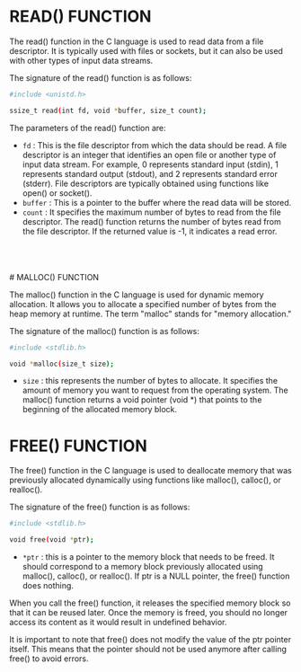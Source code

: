 # READ() FUNCTION

The read() function in the C language is used to read data from a file descriptor. It is typically used with files or sockets, but it can also be used with other types of input data streams.

The signature of the read() function is as follows:
```bash
#include <unistd.h>

ssize_t read(int fd, void *buffer, size_t count);
```

The parameters of the read() function are:

- `fd` : This is the file descriptor from which the data should be read. A file descriptor is an integer that identifies an open file or another type of input data stream. For example, 0 represents standard input (stdin), 1 represents standard output (stdout), and 2 represents standard error (stderr). File descriptors are typically obtained using functions like open() or socket().
- `buffer` : This is a pointer to the buffer where the read data will be stored.
- `count` : It specifies the maximum number of bytes to read from the file descriptor.
The read() function returns the number of bytes read from the file descriptor. If the returned value is -1, it indicates a read error.

<br>
<br>
<br>
# MALLOC() FUNCTION

The malloc() function in the C language is used for dynamic memory allocation. It allows you to allocate a specified number of bytes from the heap memory at runtime. The term "malloc" stands for "memory allocation."

The signature of the malloc() function is as follows:
```bash
#include <stdlib.h>

void *malloc(size_t size);
```
- `size` : this represents the number of bytes to allocate. It specifies the amount of memory you want to request from the operating system. The malloc() function returns a void pointer (void *) that points to the beginning of the allocated memory block.



# FREE() FUNCTION

The free() function in the C language is used to deallocate memory that was previously allocated dynamically using functions like malloc(), calloc(), or realloc().

The signature of the free() function is as follows:
```bash
#include <stdlib.h>

void free(void *ptr);
```

- `*ptr` : this is a pointer to the memory block that needs to be freed. It should correspond to a memory block previously allocated using malloc(), calloc(), or realloc(). If ptr is a NULL pointer, the free() function does nothing.

When you call the free() function, it releases the specified memory block so that it can be reused later. Once the memory is freed, you should no longer access its content as it would result in undefined behavior.

It is important to note that free() does not modify the value of the ptr pointer itself. This means that the pointer should not be used anymore after calling free() to avoid errors.
